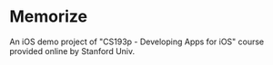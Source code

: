 # Memorize
An iOS demo project of "CS193p - Developing Apps for iOS" course provided online by Stanford Univ.

